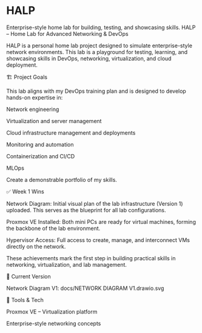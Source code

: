 # HALP
Enterprise-style home lab for building, testing, and showcasing skills.
HALP – Home Lab for Advanced Networking & DevOps

HALP is a personal home lab project designed to simulate enterprise-style network environments. This lab is a playground for testing, learning, and showcasing skills in DevOps, networking, virtualization, and cloud deployment.

🏗️ Project Goals

This lab aligns with my DevOps training plan and is designed to develop hands-on expertise in:

Network engineering

Virtualization and server management

Cloud infrastructure management and deployments

Monitoring and automation

Containerization and CI/CD

MLOps

Create a demonstrable portfolio of my skills.

✅ Week 1 Wins

Network Diagram: Initial visual plan of the lab infrastructure (Version 1) uploaded. This serves as the blueprint for all lab configurations.

Proxmox VE Installed: Both mini PCs are ready for virtual machines, forming the backbone of the lab environment.

Hypervisor Access: Full access to create, manage, and interconnect VMs directly on the network.

These achievements mark the first step in building practical skills in networking, virtualization, and lab management.

📂 Current Version

Network Diagram V1: docs/NETWORK DIAGRAM V1.drawio.svg

🔧 Tools & Tech

Proxmox VE – Virtualization platform

Enterprise-style networking concepts
